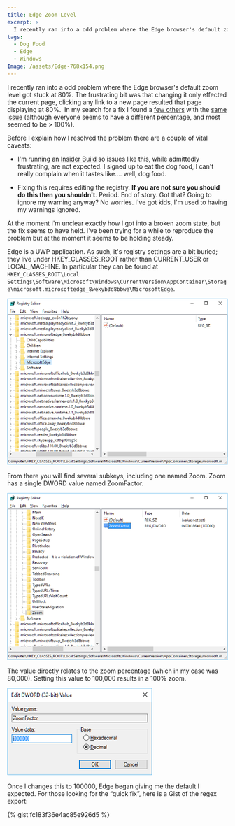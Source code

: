 ```yaml
---
title: Edge Zoom Level
excerpt: >  
  I recently ran into a odd problem where the Edge browser's default zoom level got stuck at 80%. This is how I fixed it. Full disclosure, this happened on an Insider build. As I signed up to eat this dog food, I can't really complain when it tastes like... well, dog food.
tags:
  - Dog Food
  - Edge
  - Windows
Image: /assets/Edge-768x154.png
---
```


I recently ran into a odd problem where the Edge browser's default zoom level got stuck at 80%. The frustrating bit was that changing it only effected the current page, clicking any link to a new page resulted that page displaying at 80%.  In my search for a fix I found a [few others](http://answers.microsoft.com/en-us/windows/forum/apps_windows_10-msedge/microsoft-edge-keep-changing-page-zoom/a6ea0236-cfd6-471e-b050-4f8776d257da) with the [same issue](http://forums.windowscentral.com/windows-10/381291-edge-default-page-zoom-windows-10-a.html) (although everyone seems to have a different percentage, and most seemed to be > 100%).

Before I explain how I resolved the problem there are a couple of vital caveats:

  * I'm running an [Insider Build](https://insider.windows.com/) so issues like this, while admittedly frustrating, are not expected. I signed up to eat the dog food, I can't really complain when it tastes like.... well, dog food.

  * Fixing this requires editing the registry. **If you are not sure you should do this then you shouldn't**. Period. End of story. Got that? Going to ignore my warning anyway? No worries. I've got kids, I'm used to having my warnings ignored.

At the moment I'm unclear exactly how I got into a broken zoom state, but the fix seems to have held. I've been trying for a while to reproduce the problem but at the moment it seems to be holding steady.

Edge is a UWP application. As such, it's registry settings are a bit buried; they live under HKEY_CLASSES_ROOT rather than CURRENT_USER or LOCAL_MACHINE. In particular they can be found at `HKEY_CLASSES_ROOT\Local Settings\Software\Microsoft\Windows\CurrentVersion\AppContainer\Storage\microsoft.microsoftedge_8wekyb3d8bbwe\MicrosoftEdge`. 

![registry-edge-1](/assets/images/registry-edge-1.png)

From there you will find several subkeys, including one named Zoom. Zoom has a single DWORD value named ZoomFactor.

![registry-edge-2](/assets/images/registry-edge-2.png)

The value directly relates to the zoom percentage (which in my case was 80,000). Setting this value to 100,000 results in a 100% zoom.

![registry-edge-3](/assets/images/registry-edge-3.png)

Once I changes this to 100000, Edge began giving me the default I expected. For those looking for the “quick fix”, here is a Gist of the regex export:

{% gist fc183f36e4ac85e926d5 %}
